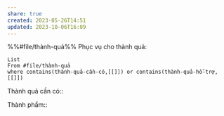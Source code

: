```yaml
---
share: true
created: 2023-05-26T14:51
updated: 2023-10-06T16:09
---
```

%%#file/thành-quả%%
Phục vụ cho thành quả:
```dataview
List 
From #file/thành-quả 
where contains(thành-quả-cần-có,[[]]) or contains(thành-quả-hỗ-trợ,[[]]) 
```
Thành quả cần có:: 

Thành phẩm::
